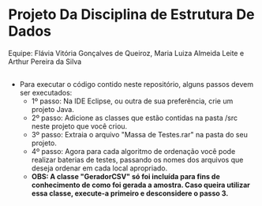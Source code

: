 # Projeto Da Disciplina de Estrutura De Dados

Equipe: Flávia Vitória Gonçalves de Queiroz, Maria Luiza Almeida Leite e Arthur Pereira da Silva
##
- Para executar o código contido neste repositório, alguns passos devem ser executados:
  - 1º passo: Na IDE Eclipse, ou outra de sua preferência, crie um projeto Java.
  - 2º passo: Adicione as classes que estão contidas na pasta /src neste projeto que você criou.
  - 3º passo: Extraia o arquivo "Massa de Testes.rar" na pasta do seu projeto.
  - 4º passo: Agora para cada algoritmo de ordenação você pode realizar baterias de testes, passando os nomes dos arquivos que deseja ordenar em cada local apropriado.
  - **OBS: A classe "GeradorCSV" só foi incluída para fins de conhecimento de como foi gerada a amostra. Caso queira utilizar essa classe, execute-a primeiro e desconsidere o passo 3.**
